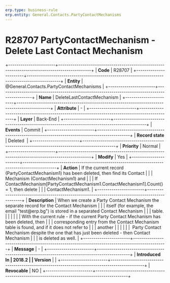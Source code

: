 ```yaml
---
erp.type: business-rule
erp.entity: General.Contacts.PartyContactMechanisms
---
```


# R28707 PartyContactMechanism - Delete Last Contact Mechanism
+-----------------------+----------------------------------------------------------------------------------------------+
| **Code**              | R28707                                                                                       |
+-----------------------+----------------------------------------------------------------------------------------------+
| **Entity**            | @General.Contacts.PartyContactMechanisms                                                                        |
+-----------------------+----------------------------------------------------------------------------------------------+
| **Name**              | DeleteLastContactMechanism                                                                   |
+-----------------------+----------------------------------------------------------------------------------------------+
| **Attribute**         | \-                                                                                           |
+-----------------------+----------------------------------------------------------------------------------------------+
| **Layer**             | Back-End                                                                                     |
+-----------------------+----------------------------------------------------------------------------------------------+
| **Events**            | Commit                                                                                       |
+-----------------------+----------------------------------------------------------------------------------------------+
| **Record state**      | Deleted                                                                                      |
+-----------------------+----------------------------------------------------------------------------------------------+
| **Priority**          | Normal                                                                                       |
+-----------------------+----------------------------------------------------------------------------------------------+
| **Modify**            | Yes                                                                                          |
+-----------------------+----------------------------------------------------------------------------------------------+
| **Action**            | If the current record (PartyContactMechanism1) has been deleted, then find its Contact       |
|                       | Mechanism (ContactMechanism1) and                                                            |
|                       | If ContactMechanism\[PartyContactMechanism1.ContactMechanism1\].Count() = 1, then delete     |
|                       | ContactMechanism1.                                                                           |
+-----------------------+----------------------------------------------------------------------------------------------+
| **Description**       | When we create a Party Contact Mechanism the separate record for the Contact Mechanism       |
|                       | itself (for example, the email \"test\@erp.bg\") is stored in a separated Contact Mechanism  |
|                       | table.                                                                                       |
|                       |                                                                                              |
|                       | With the current rule - if the current Party Contact Mechanism has been deleted, then        |
|                       | corresponding entry from the Contact Mechanism table is found, and if it does not refer to   |
|                       | another                                                                                      |
|                       |                                                                                              |
|                       |  Party Contact Mechanism despite the one that has just been deleted - then Contact Mechanism |
|                       | is deleted as well.                                                                          |
+-----------------------+----------------------------------------------------------------------------------------------+
| **Message**           | \-                                                                                           |
+-----------------------+----------------------------------------------------------------------------------------------+
| **Introduced In       | 2018.2                                                                                       |
| Version**             |                                                                                              |
+-----------------------+----------------------------------------------------------------------------------------------+
| **Revocable**         | NO                                                                                           |
+-----------------------+----------------------------------------------------------------------------------------------+

  

  

  

